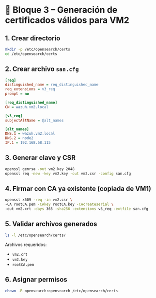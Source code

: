 # 🔐 Bloque 3 – Generación de certificados válidos para VM2

## 1. Crear directorio

```bash
mkdir -p /etc/opensearch/certs
cd /etc/opensearch/certs
```

## 2. Crear archivo `san.cfg`

```ini
[req]
distinguished_name = req_distinguished_name
req_extensions = v3_req
prompt = no

[req_distinguished_name]
CN = wazuh.vm2.local

[v3_req]
subjectAltName = @alt_names

[alt_names]
DNS.1 = wazuh.vm2.local
DNS.2 = node2
IP.1 = 192.168.68.115
```

## 3. Generar clave y CSR

```bash
openssl genrsa -out vm2.key 2048
openssl req -new -key vm2.key -out vm2.csr -config san.cfg
```

## 4. Firmar con CA ya existente (copiada de VM1)

```bash
openssl x509 -req -in vm2.csr \
-CA rootCA.pem -CAkey rootCA.key -CAcreateserial \
-out vm2.crt -days 365 -sha256 -extensions v3_req -extfile san.cfg
```

## 5. Validar archivos generados

```bash
ls -l /etc/opensearch/certs/
```

Archivos requeridos:
- `vm2.crt`
- `vm2.key`
- `rootCA.pem`

## 6. Asignar permisos

```bash
chown -R opensearch:opensearch /etc/opensearch/certs
```